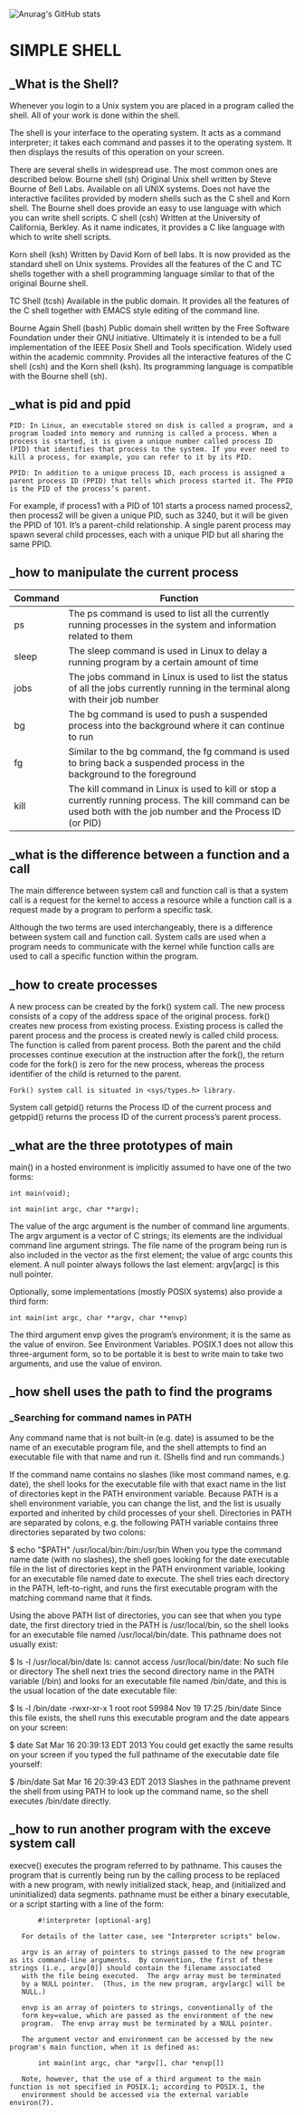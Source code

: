 ![Anurag's GitHub stats](https://github-readme-stats.vercel.app/api?username=easantanders21&theme=dark&show_icons=true)

# SIMPLE SHELL

## _What is the Shell?
Whenever you login to a Unix system you are placed in a program called the shell. All of your work is done within the shell.

The shell is your interface to the operating system. It acts as a command interpreter; it takes each command and passes it to the operating system. It then displays the results of this operation on your screen.

There are several shells in widespread use. The most common ones are described below.
Bourne shell (sh)
Original Unix shell written by Steve Bourne of Bell Labs. Available on all UNIX systems. Does not have the interactive facilites provided by modern shells such as the C shell and Korn shell. The Bourne shell does provide an easy to use language with which you can write shell scripts.
C shell (csh)
Written at the University of California, Berkley. As it name indicates, it provides a C like language with which to write shell scripts.

Korn shell (ksh)
Written by David Korn of bell labs. It is now provided as the standard shell on Unix systems. Provides all the features of the C and TC shells together with a shell programming language similar to that of the original Bourne shell.

TC Shell (tcsh)
Available in the public domain. It provides all the features of the C shell together with EMACS style editing of the command line.

Bourne Again Shell (bash)
Public domain shell written by the Free Software Foundation under their GNU initiative. Ultimately it is intended to be a full implementation of the IEEE Posix Shell and Tools specification. Widely used within the academic commnity. Provides all the interactive features of the C shell (csh) and the Korn shell (ksh). Its programming language is compatible with the Bourne shell (sh).

## _what is pid and ppid

```PID: In Linux, an executable stored on disk is called a program, and a program loaded into memory and running is called a process. When a process is started, it is given a unique number called process ID (PID) that identifies that process to the system. If you ever need to kill a process, for example, you can refer to it by its PID.```

```PPID: In addition to a unique process ID, each process is assigned a parent process ID (PPID) that tells which process started it. The PPID is the PID of the process’s parent.```

For example, if process1 with a PID of 101 starts a process named process2, then process2 will be given a unique PID, such as 3240, but it will be given the PPID of 101. It’s a parent-child relationship. A single parent process may spawn several child processes, each with a unique PID but all sharing the same PPID.

## _how to manipulate the current process

| Command  | Function |
| ------------- | ------------- |
| ps  | The ps command is used to list all the currently running processes in the system and information related to them  |
| sleep  | The sleep command is used in Linux to delay a running program by a certain amount of time  |
| jobs  | The jobs command in Linux is used to list the status of all the jobs currently running in the terminal along with their job number  |
| bg  | The bg command is used to push a suspended process into the background where it can continue to run  |
| fg  | Similar to the bg command, the fg command is used to bring back a suspended process in the background to the foreground  |
| kill  | The kill command in Linux is used to kill or stop a currently running process. The kill command can be used both with the job number and the Process ID (or PID)  |

## _what is the difference between a function and a call

The main difference between system call and function call is that a system call is a request for the kernel to access a resource while a function call is a request made by a program to perform a specific task.

Although the two terms are used interchangeably, there is a difference between system call and function call. System calls are used when a program needs to communicate with the kernel while function calls are used to call a specific function within the program.

## _how to create processes

A new process can be created by the fork() system call. The new process consists of a copy of the address space of the original process. fork() creates new process from existing process. Existing process is called the parent process and the process is created newly is called child process. The function is called from parent process. Both the parent and the child processes continue execution at the instruction after the fork(), the return code for the fork() is zero for the new process, whereas the process identifier of the child is returned to the parent.

```Fork() system call is situated in <sys/types.h> library.```

System call getpid() returns the Process ID of the current process and getppid() returns the process ID of the current process’s parent process.

## _what are the three prototypes of main

main() in a hosted environment is implicitly assumed to have one of the two forms:

```int main(void);```

```int main(int argc, char **argv);```

The value of the argc argument is the number of command line arguments. The argv argument is a vector of C strings; its elements are the individual command line argument strings. The file name of the program being run is also included in the vector as the first element; the value of argc counts this element. A null pointer always follows the last element: argv[argc] is this null pointer.

Optionally, some implementations (mostly POSIX systems) also provide a third form:

```int main(int argc, char **argv, char **envp)```

The third argument envp gives the program’s environment; it is the same as the value of environ. See Environment Variables. POSIX.1 does not allow this three-argument form, so to be portable it is best to write main to take two arguments, and use the value of environ.

## _how shell uses the path to find the programs

### _Searching for command names in PATH

Any command name that is not built-in (e.g. date) is assumed to be the name of an executable program file, and the shell attempts to find an executable file with that name and run it. (Shells find and run commands.)

If the command name contains no slashes (like most command names, e.g. date), the shell looks for the executable file with that exact name in the list of directories kept in the PATH environment variable. Because PATH is a shell environment variable, you can change the list, and the list is usually exported and inherited by child processes of your shell. Directories in PATH are separated by colons, e.g. the following PATH variable contains three directories separated by two colons:

$ echo "$PATH"
/usr/local/bin:/bin:/usr/bin
When you type the command name date (with no slashes), the shell goes looking for the date executable file in the list of directories kept in the PATH environment variable, looking for an executable file named date to execute. The shell tries each directory in the PATH, left-to-right, and runs the first executable program with the matching command name that it finds.

Using the above PATH list of directories, you can see that when you type date, the first directory tried in the PATH is /usr/local/bin, so the shell looks for an executable file named /usr/local/bin/date. This pathname does not usually exist:

$ ls -l /usr/local/bin/date
ls: cannot access /usr/local/bin/date: No such file or directory
The shell next tries the second directory name in the PATH variable (/bin) and looks for an executable file named /bin/date, and this is the usual location of the date executable file:

$ ls -l /bin/date
-rwxr-xr-x 1 root root 59984 Nov 19 17:25 /bin/date
Since this file exists, the shell runs this executable program and the date appears on your screen:

$ date
Sat Mar 16 20:39:13 EDT 2013
You could get exactly the same results on your screen if you typed the full pathname of the executable date file yourself:

$ /bin/date
Sat Mar 16 20:39:43 EDT 2013
Slashes in the pathname prevent the shell from using PATH to look up the command name, so the shell executes /bin/date directly.

## _how to run another program with the exceve system call

execve() executes the program referred to by pathname.  This causes the program that is currently being run by the calling
       process to be replaced with a new program, with newly initialized stack, heap, and (initialized and uninitialized) data segments. pathname must be either a binary executable, or a script starting
       with a line of the form:

           #!interpreter [optional-arg]

       For details of the latter case, see "Interpreter scripts" below.

       argv is an array of pointers to strings passed to the new program as its command-line arguments.  By convention, the first of these strings (i.e., argv[0]) should contain the filename associated
       with the file being executed.  The argv array must be terminated
       by a NULL pointer.  (Thus, in the new program, argv[argc] will be
       NULL.)

       envp is an array of pointers to strings, conventionally of the
       form key=value, which are passed as the environment of the new
       program.  The envp array must be terminated by a NULL pointer.

       The argument vector and environment can be accessed by the new program's main function, when it is defined as:

           int main(int argc, char *argv[], char *envp[])

       Note, however, that the use of a third argument to the main function is not specified in POSIX.1; according to POSIX.1, the
       environment should be accessed via the external variable environ(7).

